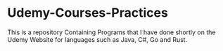 # Udemy-Courses-Practices
This is a repository Containing Programs that I have done shortly on the Udemy Website for languages such as Java, C#, Go and Rust.
